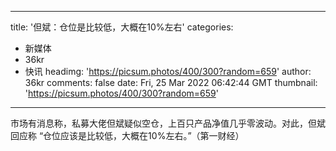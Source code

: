 
---
title: '但斌：仓位是比较低，大概在10%左右'
categories: 
 - 新媒体
 - 36kr
 - 快讯
headimg: 'https://picsum.photos/400/300?random=659'
author: 36kr
comments: false
date: Fri, 25 Mar 2022 06:42:44 GMT
thumbnail: 'https://picsum.photos/400/300?random=659'
---

<div>   
市场有消息称，私募大佬但斌疑似空仓，上百只产品净值几乎零波动。对此，但斌回应称 “仓位应该是比较低，大概在10%左右。”（第一财经）  
</div>
            